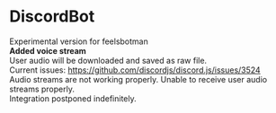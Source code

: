 # DiscordBot
Experimental version for feelsbotman
<br>
**Added voice stream**
<br>
User audio will be downloaded and saved as raw file.
<br> 
Current issues: https://github.com/discordjs/discord.js/issues/3524 <br>
Audio streams are not working properly. Unable to receive user audio streams properly. 
<br> 
Integration postponed indefinitely.
